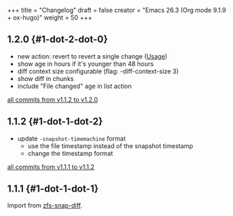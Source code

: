+++
title = "Changelog"
draft = false
creator = "Emacs 26.3 (Org mode 9.1.9 + ox-hugo)"
weight = 50
+++

## 1.2.0 {#1-dot-2-dot-0}

-   new action: revert to revert a single change ([Usage](https://j-keck.github.io/zsd/docs/usage/#revert-a-change))
-   show age in hours if it's younger than 48 hours
-   diff context size configurable (flag: -diff-context-size 3)
-   show diff in chunks
-   include "File changed" age in list action

[all commits from v1.1.2 to v1.2.0](https://github.com/j-keck/zsd/compare/v1.1.2...v1.2.0)


## 1.1.2 {#1-dot-1-dot-2}

-   update `-snapshot-timemachine` format
    -   use the file timestamp instead of the snapshot timestamp
    -   change the timestamp format

[all commits from v1.1.1 to v1.1.2](https://github.com/j-keck/zsd/compare/v1.1.1...v1.1.2)


## 1.1.1 {#1-dot-1-dot-1}

Import from [zfs-snap-diff](https://j-keck.github.io/zfs-snap-diff).
